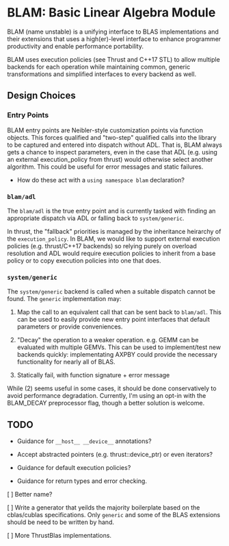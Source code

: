 BLAM: Basic Linear Algebra Module
=================================

BLAM (name unstable) is a unifying interface to BLAS implementations and their extensions that uses a high(er)-level interface to enhance programmer productivity and enable performance portability.

BLAM uses execution policies (see Thrust and C++17 STL) to allow multiple backends for each operation while maintaining common, generic transformations and simplified interfaces to every backend as well.


Design Choices
--------------

### Entry Points

BLAM entry points are Neibler-style customization points via function objects. This forces qualified and "two-step" qualified calls into the library to be captured and entered into dispatch without ADL. That is, BLAM always gets a chance to inspect parameters, even in the case that ADL (e.g. using an external execution_policy from thrust) would otherwise select another algorithm. This could be useful for error messages and static failures.

* How do these act with a `using namespace blam` declaration?

### `blam/adl`

The `blam/adl` is the true entry point and is currently tasked with finding an appropriate dispatch via ADL or falling back to `system/generic`.

In thrust, the "fallback" priorities is managed by the inheritance heirarchy of the `execution_policy`. In BLAM, we would like to support external execution policies (e.g. thrust/C++17 backends) so relying purely on overload resolution and ADL would require execution policies to inherit from a base policy or to copy execution policies into one that does.

### `system/generic`

The `system/generic` backend is called when a suitable dispatch cannot be found. The `generic` implementation may:

1. Map the call to an equivalent call that can be sent back to `blam/adl`. This can be used to easily provide new entry point interfaces that default parameters or provide conveniences.

2. "Decay" the operation to a weaker operation. e.g. GEMM can be evaluated with multiple GEMVs. This can be used to implement/test new backends quickly: implementating AXPBY could provide the necessary functionality for nearly all of BLAS.

3. Statically fail, with function signature + error message

While (2) seems useful in some cases, it should be done conservatively to avoid performance degradation. Currently, I'm using an opt-in with the BLAM_DECAY preprocessor flag, though a better solution is welcome.


TODO
----

* Guidance for `__host__ __device__` annotations?

* Accept abstracted pointers (e.g. thrust::device_ptr) or even iterators?

* Guidance for default execution policies?

* Guidance for return types and error checking.

[ ] Better name?

[ ] Write a generator that yeilds the majority boilerplate based on the cblas/cublas specifications. Only `generic` and some of the BLAS extensions should be need to be written by hand.

[ ] More ThrustBlas implementations.
